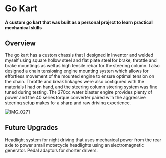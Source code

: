 <h1> Go Kart</h1>

<p>
  <strong>A custom go kart that was built as a personal project to learn practical mechanical skills</strong>
</p>

<h2>Overview</h2>

The go kart has a custom chassis that I designed in Inventor and welded myself using square hollow steel and flat plate steel for brake, throttle and brake mountings as well as high tensile rebar for the steering column. I also designed a chain tensioning engine mounting system which allows for effortless movement of the mounted engine to ensure optimal tension on the chain. Throttle and break linkages were also configured with the materials I had on hand, and the steering column steering system was fine tuned during testing. The 270cc water blaster engine provides plenty of power and the 40 series torque converter paired with the aggressive steering setup makes for a sharp and raw driving experience.

![IMG_0271](images/IMG_0271.HEIC)

<h2>Future Upgrades</h2>

Headlight system for night driving that uses mechanical power from the rear axle to power small motorcycle headlights using an electromagnetic generator. 
Pedal adaptors for shorter drivers.
